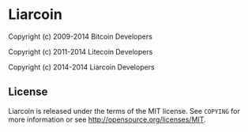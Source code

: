 Liarcoin
================================

Copyright (c) 2009-2014 Bitcoin Developers

Copyright (c) 2011-2014 Litecoin Developers

Copyright (c) 2014-2014 Liarcoin Developers

License
-------

Liarcoin is released under the terms of the MIT license. See `COPYING` for more
information or see http://opensource.org/licenses/MIT.

